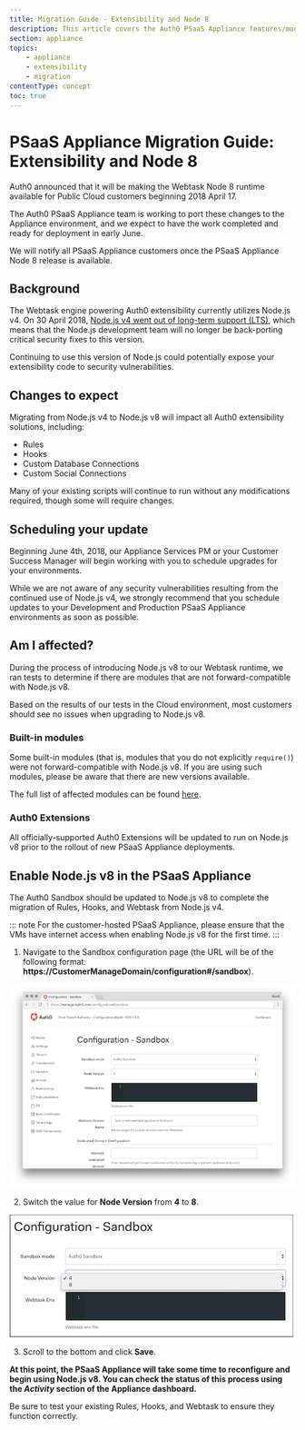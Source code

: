 ```yaml
---
title: Migration Guide - Extensibility and Node 8
description: This article covers the Auth0 PSaaS Appliance features/modules affected, as well as recommendations to ensure a smooth migration process.
section: appliance
topics:
    - appliance
    - extensibility
    - migration
contentType: concept
toc: true
---
```

# PSaaS Appliance Migration Guide: Extensibility and Node 8

Auth0 announced that it will be making the Webtask Node 8 runtime available for Public Cloud customers beginning 2018 April 17.

The Auth0 PSaaS Appliance team is working to port these changes to the Appliance environment, and we expect to have the work completed and ready for deployment in early June.

We will notify all PSaaS Appliance customers once the PSaaS Appliance Node 8 release is available.

## Background

The Webtask engine powering Auth0 extensibility currently utilizes Node.js v4. On 30 April 2018, [Node.js v4 went out of long-term support (LTS)](https://github.com/nodejs/Release#release-schedule), which means that the Node.js development team will no longer be back-porting critical security fixes to this version.

Continuing to use this version of Node.js could potentially expose your extensibility code to security vulnerabilities.

## Changes to expect

Migrating from Node.js v4 to Node.js v8 will impact all Auth0 extensibility solutions, including:

* Rules
* Hooks
* Custom Database Connections
* Custom Social Connections

Many of your existing scripts will continue to run without any modifications required, though some will require changes.

## Scheduling your update

Beginning June 4th, 2018, our Appliance Services PM or your Customer Success Manager will begin working with you to schedule upgrades for your environments.

While we are not aware of any security vulnerabilities resulting from the continued use of Node.js v4, we strongly recommend that you schedule updates to your Development and Production PSaaS Appliance environments as soon as possible.

## Am I affected?

During the process of introducing Node.js v8 to our Webtask runtime, we ran tests to determine if there are modules that are not forward-compatible with Node.js v8.

Based on the results of our tests in the Cloud environment, most customers should see no issues when upgrading to Node.js v8.

### Built-in modules

Some built-in modules (that is, modules that you do not explicitly `require()`) were not forward-compatible with Node.js v8. If you are using such modules, please be aware that there are new versions available.

The full list of affected modules can be found [here](/migrations/guides/extensibility-node8#affected-modules).

### Auth0 Extensions

All officially-supported Auth0 Extensions will be updated to run on Node.js v8 prior to the rollout of new PSaaS Appliance deployments.

## Enable Node.js v8 in the PSaaS Appliance

The Auth0 Sandbox should be updated to Node.js v8 to complete the migration of Rules, Hooks, and Webtask from Node.js v4.

::: note
For the customer-hosted PSaaS Appliance, please ensure that the VMs have internet access when enabling Node.js v8 for the first time.
:::

1. Navigate to the Sandbox configuration page (the URL will be of the following format: **https://CustomerManageDomain/configuration#/sandbox**).

![](/media/articles/appliance/migrations/sandbox.png)

2. Switch the value for **Node Version** from **4** to **8**. 

![](/media/articles/appliance/migrations/node-version.png)

3. Scroll to the bottom and click **Save**.

**At this point, the PSaaS Appliance will take some time to reconfigure and begin using Node.js v8. You can check the status of this process using the *Activity* section of the Appliance dashboard.**

Be sure to test your existing Rules, Hooks, and Webtask to ensure they function correctly.
